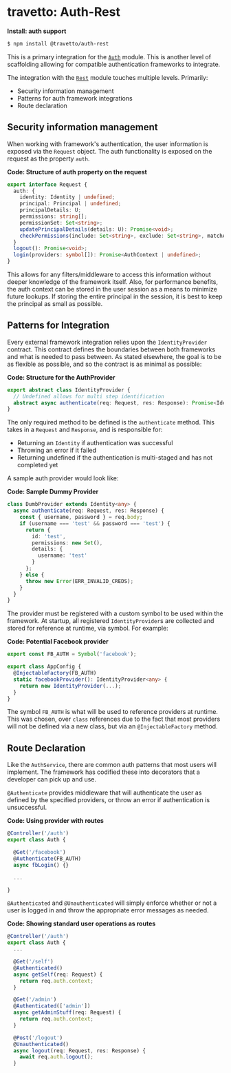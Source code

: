 travetto: Auth-Rest
===

**Install: auth support**
```bash
$ npm install @travetto/auth-rest
```

This is a primary integration for the [`Auth`](https://github.com/travetto/travetto/tree/master/module/auth) module.  This is another level of scaffolding allowing for compatible authentication frameworks to integrate.  

The integration with the [`Rest`](https://github.com/travetto/travetto/tree/master/module/rest) module touches multiple levels. Primarily:
* Security information management
* Patterns for auth framework integrations
* Route declaration

## Security information management
When working with framework's authentication, the user information is exposed via the `Request` object.  The auth functionality is exposed on the request as the property `auth`.

**Code: Structure of auth property on the request**
```typescript
export interface Request {
  auth: {
    identity: Identity | undefined;
    principal: Principal | undefined;
    principalDetails: U;
    permissions: string[];
    permissionSet: Set<string>;
    updatePrincipalDetails(details: U): Promise<void>;
    checkPermissions(include: Set<string>, exclude: Set<string>, matchAll = false): void; // Throws an error on exception
  }
  logout(): Promise<void>;
  login(providers: symbol[]): Promise<AuthContext | undefined>;
}
```

This allows for any filters/middleware to access this information without deeper knowledge of the framework itself.  Also, for performance benefits, the auth context can be stored in the user session as a means to minimize future lookups. If storing the entire principal in the session, it is best to keep the principal as small as possible.

## Patterns for Integration
Every external framework integration relies upon the `IdentityProvider` contract.  This contract defines the boundaries between both frameworks and what is needed to pass between. As stated elsewhere, the goal is to be as flexible as possible, and so the contract is as minimal as possible:

**Code: Structure for the AuthProvider**
```typescript
export abstract class IdentityProvider {
  // Undefined allows for multi step identification
  abstract async authenticate(req: Request, res: Response): Promise<Identity | undefined>;
}
```

The only required method to be defined is the `authenticate` method.  This takes in a `Request` and `Response`, and is responsible for:
* Returning an `Identity` if authentication was successful
* Throwing an error if it failed
* Returning undefined if the authentication is multi-staged and has not completed yet

A sample auth provider would look like:

**Code: Sample Dummy Provider**
```typescript
class DumbProvider extends Identity<any> {
  async authenticate(req: Request, res: Response) {
    const { username, password } = req.body;
    if (username === 'test' && password === 'test') {
      return {
        id: 'test',
        permissions: new Set(),
        details: {
          username: 'test'
        }
      };
    } else {
      throw new Error(ERR_INVALID_CREDS);
    }
  }
}
```

The provider must be registered with a custom symbol to be used within the framework.  At startup, all registered `IdentityProvider`s are collected and stored for reference at runtime, via symbol. For example:

**Code: Potential Facebook provider**
```typescript
export const FB_AUTH = Symbol('facebook');

export class AppConfig {
  @InjectableFactory(FB_AUTH)
  static facebookProvider(): IdentityProvider<any> {
    return new IdentityProvider(...);
  }
}
```

The symbol `FB_AUTH` is what will be used to reference providers at runtime.  This was chosen, over `class` references due to the fact that most providers will not be defined via a new class, but via an `@InjectableFactory` method.

## Route Declaration
Like the `AuthService`, there are common auth patterns that most users will implement. The framework has codified these into decorators that a developer can pick up and use.

`@Authenticate` provides middleware that will authenticate the user as defined by the specified providers, or throw an error if authentication is unsuccessful.

**Code: Using provider with routes**
```typescript
@Controller('/auth')
export class Auth {

  @Get('/facebook')
  @Authenticate(FB_AUTH)
  async fbLogin() {}

  ...

}
```

`@Authenticated` and `@Unauthenticated` will simply enforce whether or not a user is logged in and throw the appropriate error messages as needed.

**Code: Showing standard user operations as routes**
```typescript
@Controller('/auth')
export class Auth {
  ...

  @Get('/self')
  @Authenticated()
  async getSelf(req: Request) {
    return req.auth.context;
  }

  @Get('/admin')
  @Authenticated(['admin'])
  async getAdminStuff(req: Request) {
    return req.auth.context;
  }

  @Post('/logout')
  @Unauthenticated()
  async logout(req: Request, res: Response) {
    await req.auth.logout();
  }
```